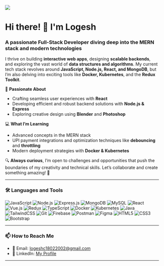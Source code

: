 
<img src="https://lfsolutions.net/wp-content/uploads/2021/12/Full-Stack-Development-Featured-Image-LevelFive-Solutions.gif"/>

# Hi there! 👋 I'm Logesh 
### A passionate Full-Stack Developer diving deep into the MERN stack and modern technologies  

I thrive on building **interactive web apps**, designing **scalable backends**, and exploring the vast world of **data structures and algorithms**. My current tech stack revolves around **JavaScript, Node.js, React, and MongoDB**, but I’m also delving into exciting tools like **Docker, Kubernetes**, and the **Redux Toolkit**.  

🌟 **Passionate About**  
- Crafting seamless user experiences with **React**  
- Developing efficient and robust backend solutions with **Node.js & Express**  
- Exploring creative design using **Blender** and **Photoshop**  

💻 **What I’m Learning**  
- Advanced concepts in the MERN stack  
- UPI payment integrations and optimization techniques like **debouncing** and **throttling**  
- Modern deployment strategies with **Docker & Kubernetes**  

🔍 **Always curious**, I’m open to challenges and opportunities that push the boundaries of my creativity and technical skills. Let’s collaborate and create something amazing! 🚀  

---

### 🛠️ Languages and Tools  
<p align="left">
<img src="https://img.shields.io/badge/JavaScript-%23F7DF1E.svg?style=flat&logo=javascript&logoColor=black" alt="JavaScript"/>
<img src="https://img.shields.io/badge/Node.js-%23339933.svg?style=flat&logo=node.js&logoColor=white" alt="Node.js"/>
<img src="https://img.shields.io/badge/Express.js-%23000000.svg?style=flat&logo=express&logoColor=white" alt="Express.js"/>
<img src="https://img.shields.io/badge/MongoDB-%2347A248.svg?style=flat&logo=mongodb&logoColor=white" alt="MongoDB"/>
<img src="https://img.shields.io/badge/MySQL-%234479A1.svg?style=flat&logo=mysql&logoColor=white" alt="MySQL"/>
<img src="https://img.shields.io/badge/React-%2361DAFB.svg?style=flat&logo=react&logoColor=black" alt="React"/>
<img src="https://img.shields.io/badge/Vue.js-%2341B883.svg?style=flat&logo=vue.js&logoColor=white" alt="Vue.js"/>
<img src="https://img.shields.io/badge/Redux-%23764ABC.svg?style=flat&logo=redux&logoColor=white" alt="Redux"/>
<img src="https://img.shields.io/badge/TypeScript-%233178C6.svg?style=flat&logo=typescript&logoColor=white" alt="TypeScript"/>
<img src="https://img.shields.io/badge/Docker-%232496ED.svg?style=flat&logo=docker&logoColor=white" alt="Docker"/>
<img src="https://img.shields.io/badge/Kubernetes-%23326CE5.svg?style=flat&logo=kubernetes&logoColor=white" alt="Kubernetes"/>
<img src="https://img.shields.io/badge/Java-%23007396.svg?style=flat&logo=java&logoColor=white" alt="Java"/>
<img src="https://img.shields.io/badge/TailwindCSS-%2338B2AC.svg?style=flat&logo=tailwind-css&logoColor=white" alt="TailwindCSS"/>
<img src="https://img.shields.io/badge/Git-%23F05032.svg?style=flat&logo=git&logoColor=white" alt="Git"/>
<img src="https://img.shields.io/badge/Firebase-%23FFCA28.svg?style=flat&logo=firebase&logoColor=black" alt="Firebase"/>
<img src="https://img.shields.io/badge/Postman-%23FF6C37.svg?style=flat&logo=postman&logoColor=white" alt="Postman"/>
<img src="https://img.shields.io/badge/Figma-%23F24E1E.svg?style=flat&logo=figma&logoColor=white" alt="Figma"/>
<img src="https://img.shields.io/badge/HTML5-%23E34F26.svg?style=flat&logo=html5&logoColor=white" alt="HTML5"/>
<img src="https://img.shields.io/badge/CSS3-%231572B6.svg?style=flat&logo=css3&logoColor=white" alt="CSS3"/>
<img src="https://img.shields.io/badge/Bootstrap-%23563D7C.svg?style=flat&logo=bootstrap&logoColor=white" alt="Bootstrap"/>

</p>

---

### 📫 How to Reach Me  
- 📧 Email: [logeshc18022002@gmail.com](mailto:logeshc18022002@gmail.com)  
- 💼 LinkedIn: [My Profile](https://www.linkedin.com/in/logesh-c-a7a780262/)  

---


